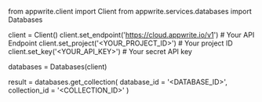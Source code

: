 from appwrite.client import Client
from appwrite.services.databases import Databases

client = Client()
client.set_endpoint('https://cloud.appwrite.io/v1') # Your API Endpoint
client.set_project('<YOUR_PROJECT_ID>') # Your project ID
client.set_key('<YOUR_API_KEY>') # Your secret API key

databases = Databases(client)

result = databases.get_collection(
    database_id = '<DATABASE_ID>',
    collection_id = '<COLLECTION_ID>'
)
